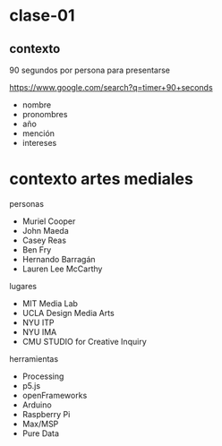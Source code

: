 # clase-01

## contexto

90 segundos por persona para presentarse

https://www.google.com/search?q=timer+90+seconds

- nombre
- pronombres
- año
- mención
- intereses

# contexto artes mediales

personas

- Muriel Cooper
- John Maeda
- Casey Reas
- Ben Fry
- Hernando Barragán
- Lauren Lee McCarthy

lugares

- MIT Media Lab
- UCLA Design Media Arts
- NYU ITP
- NYU IMA
- CMU STUDIO for Creative Inquiry

herramientas

- Processing
- p5.js
- openFrameworks
- Arduino
- Raspberry Pi
- Max/MSP
- Pure Data
